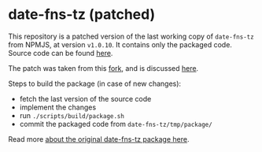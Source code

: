 # date-fns-tz (patched)

This repository is a patched version of the last working copy of `date-fns-tz` from NPMJS, at version `v1.0.10`.
It contains only the packaged code. Source code can be found [here](https://github.com/marnusw/date-fns-tz).

The patch was taken from this [fork](https://github.com/constgen/date-fns-tz/tree/dst-hours-fix), and is discussed [here](https://github.com/marnusw/date-fns-tz/pull/51).

Steps to build the package (in case of new changes):
- fetch the last version of the source code
- implement the changes
- run `./scripts/build/package.sh`
- commit the packaged code from `date-fns-tz/tmp/package/`

Read more [about the original date-fns-tz package here](https://www.npmjs.com/package/date-fns-tz).
